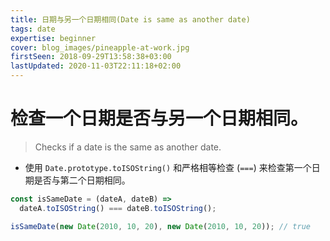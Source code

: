 ```yaml
---
title: 日期与另一个日期相同(Date is same as another date)
tags: date
expertise: beginner
cover: blog_images/pineapple-at-work.jpg
firstSeen: 2018-09-29T13:58:38+03:00
lastUpdated: 2020-11-03T22:11:18+02:00
---
```


# 检查一个日期是否与另一个日期相同。
> Checks if a date is the same as another date.

- 使用 `Date.prototype.toISOString()` 和严格相等检查 (`===`) 来检查第一个日期是否与第二个日期相同。

```js
const isSameDate = (dateA, dateB) =>
  dateA.toISOString() === dateB.toISOString();
```

```js
isSameDate(new Date(2010, 10, 20), new Date(2010, 10, 20)); // true
```
